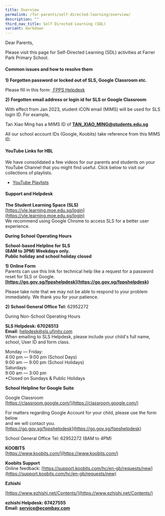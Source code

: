```yaml
---
title: Overview
permalink: /for-parents/self-directed-learning/overview/
description: ""
third_nav_title: Self Directed Learning (SDL)
variant: markdown
---
```

Dear Parents,  
  
Please visit this page for Self-Directed Learning (SDL) activities at Farrer Park Primary School. 

#### Common issues and how to resolve them
 

**1) Forgotten password or locked out of SLS, Google Classroom etc.**

Please fill in this form:&nbsp;<a href="https://go.gov.sg/fppshelpdesk" target="_blank"> FPPS Helpdesk</a>
  
**2) Forgotten email address or login id for SLS or Google Classroom**

With effect from Jan 2023, student iCON email (MIMS) will be used for SLS login ID.
For example,  
  
Tan Xiao Ming has a MIMS ID of&nbsp;**TAN_XIAO_MING@students.edu.sg**  

All our school account IDs (Google, Koobits) take reference from this MIMS ID. 

#### YouTube Links for HBL

We have consolidated a few videos for our parents and students on your YouTube Channel that you might find useful. Click below to visit our collections of playlists.  

*   [YouTube&nbsp;Playlists](https://www.youtube.com/user/fpps1246/playlists?view_as=subscriber)&nbsp;
#### Support and Helpdesk

**The Student Learning Space (SLS)**  
[https://vle.learning.moe.edu.sg/login](https://vle.learning.moe.edu.sg/login)  
We recommend using Google Chrome to access SLS for a better user experience.  

**During School Operating Hours**  

**School-based Helpline for SLS**&nbsp;<br>
**(8AM to 3PM) Weekdays only.  
Public holiday and school holiday closed**

**1) Online Form**
<br>Parents can use this link for technical help like a request for a password reset for SLS or Google.  
**[https://go.gov.sg/fppshelpdesk](https://go.gov.sg/fppshelpdesk)**  

Please take note that we may not be able to respond to your problem immediately. We thank you for your patience.  

**2) School General Office Tel:**&nbsp;62952272&nbsp;  
  
During Non-School Operating Hours  
  
**SLS Helpdesk: 67026513**  
**Email:**&nbsp;[helpdesk@sls.ufinity.com](mailto:helpdesk@sls.ufinity.com)  
When emailing to SLS Helpdesk, please include your child's full name, school, User ID and form class.  
  
Monday ― Friday:  
4:00 pm ― 9:00 pm (School Days)  
9:00 am ― 9:00 pm (School Holidays)  
Saturdays:  
9:00 am ― 3:00 pm  
\*Closed on Sundays &amp; Public Holidays  

**School Helpline for Google Suite**

Google Classroom  
[https://classroom.google.com/](https://classroom.google.com/)  
  
For matters regarding Google Account for your child, please use the form below  
and we will contact you.  
[https://go.gov.sg/fppshelpdesk](https://go.gov.sg/fppshelpdesk)  
  
School General Office Tel:&nbsp;62952272&nbsp;(8AM to 4PM)  

**KOOBITS**  
[https://www.koobits.com/](https://www.koobits.com/)  
  
**Koobits Support**  
Online feedback:&nbsp;[https://support.koobits.com/hc/en-gb/requests/new](https://support.koobits.com/hc/en-gb/requests/new)  

**Ezhishi**  
  
[https://www.ezhishi.net/Contents/](https://www.ezhishi.net/Contents/)  
  
**ezhishi Helpdesk: 67427555  
Email: service@ecombay.com**